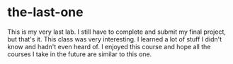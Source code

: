 # the-last-one
This is my very last lab. I still have to complete and submit my final project, but that's it.
This class was very interesting. I learned a lot of stuff I didn't know and hadn't even heard of. I enjoyed this course and hope all the courses I take in the future are similar to this one.
